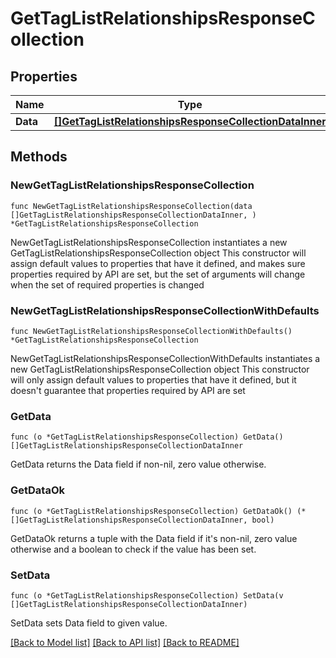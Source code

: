 # GetTagListRelationshipsResponseCollection

## Properties

Name | Type | Description | Notes
------------ | ------------- | ------------- | -------------
**Data** | [**[]GetTagListRelationshipsResponseCollectionDataInner**](GetTagListRelationshipsResponseCollectionDataInner.md) |  | 

## Methods

### NewGetTagListRelationshipsResponseCollection

`func NewGetTagListRelationshipsResponseCollection(data []GetTagListRelationshipsResponseCollectionDataInner, ) *GetTagListRelationshipsResponseCollection`

NewGetTagListRelationshipsResponseCollection instantiates a new GetTagListRelationshipsResponseCollection object
This constructor will assign default values to properties that have it defined,
and makes sure properties required by API are set, but the set of arguments
will change when the set of required properties is changed

### NewGetTagListRelationshipsResponseCollectionWithDefaults

`func NewGetTagListRelationshipsResponseCollectionWithDefaults() *GetTagListRelationshipsResponseCollection`

NewGetTagListRelationshipsResponseCollectionWithDefaults instantiates a new GetTagListRelationshipsResponseCollection object
This constructor will only assign default values to properties that have it defined,
but it doesn't guarantee that properties required by API are set

### GetData

`func (o *GetTagListRelationshipsResponseCollection) GetData() []GetTagListRelationshipsResponseCollectionDataInner`

GetData returns the Data field if non-nil, zero value otherwise.

### GetDataOk

`func (o *GetTagListRelationshipsResponseCollection) GetDataOk() (*[]GetTagListRelationshipsResponseCollectionDataInner, bool)`

GetDataOk returns a tuple with the Data field if it's non-nil, zero value otherwise
and a boolean to check if the value has been set.

### SetData

`func (o *GetTagListRelationshipsResponseCollection) SetData(v []GetTagListRelationshipsResponseCollectionDataInner)`

SetData sets Data field to given value.



[[Back to Model list]](../README.md#documentation-for-models) [[Back to API list]](../README.md#documentation-for-api-endpoints) [[Back to README]](../README.md)


